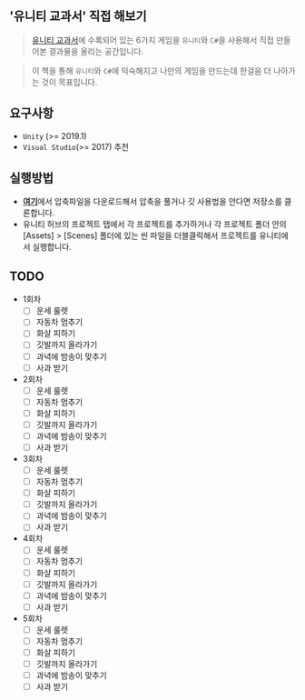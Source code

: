 ## '유니티 교과서' 직접 해보기

> [유니티 교과서](https://www.aladin.co.kr/shop/wproduct.aspx?ItemId=161959313)에 수록되어 있는 6가지 게임을 `유니티`와 `C#`을 사용해서 직접 만들어본 결과물을 올리는 공간입니다.

> 이 책을 통해 `유니티`와 `C#`에 익숙해지고 나만의 게임을 만드는데 한걸음 더 나아가는 것이 목표입니다.

## 요구사항
* `Unity` (>= 2019.1)
* `Visual Studio`(>= 2017) 추천

## 실행방법
* [**여기**](https://github.com/LeapRealm/Hands-On-Unity-Textbook/archive/master.zip)에서 압축파일을 다운로드해서 압축을 풀거나 깃 사용법을 안다면 저장소를 클론합니다.
* 유니티 허브의 프로젝트 탭에서 각 프로젝트를 추가하거나 각 프로젝트 폴더 안의 [Assets] > [Scenes] 폴더에 있는 씬 파일을 더블클릭해서 프로젝트를 유니티에서 실행합니다.

## TODO
- 1회차
  - [ ] 운세 룰렛
  - [ ] 자동차 멈추기
  - [ ] 화살 피하기
  - [ ] 깃발까지 올라가기
  - [ ] 과녁에 밤송이 맞추기
  - [ ] 사과 받기

- 2회차
  - [ ] 운세 룰렛
  - [ ] 자동차 멈추기
  - [ ] 화살 피하기
  - [ ] 깃발까지 올라가기
  - [ ] 과녁에 밤송이 맞추기
  - [ ] 사과 받기

- 3회차
  - [ ] 운세 룰렛
  - [ ] 자동차 멈추기
  - [ ] 화살 피하기
  - [ ] 깃발까지 올라가기
  - [ ] 과녁에 밤송이 맞추기
  - [ ] 사과 받기
  
- 4회차
  - [ ] 운세 룰렛
  - [ ] 자동차 멈추기
  - [ ] 화살 피하기
  - [ ] 깃발까지 올라가기
  - [ ] 과녁에 밤송이 맞추기
  - [ ] 사과 받기
  
- 5회차
  - [ ] 운세 룰렛
  - [ ] 자동차 멈추기
  - [ ] 화살 피하기
  - [ ] 깃발까지 올라가기
  - [ ] 과녁에 밤송이 맞추기
  - [ ] 사과 받기
